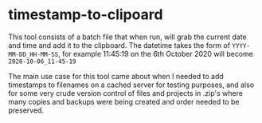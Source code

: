 # timestamp-to-clipoard

This tool consists of a batch file that when run, will grab the current date and time and add it to the clipboard. The datetime takes the form of `YYYY-MM-DD_HH-MM-SS`, for example 11:45:19 on the 6th October 2020 will become `2020-10-06_11-45-19`

The main use case for this tool came about when I needed to add timestamps to filenames on a cached server for testing purposes, and also for some very crude version control of files and projects in .zip's where many copies and backups were being created and order needed to be preserved.

